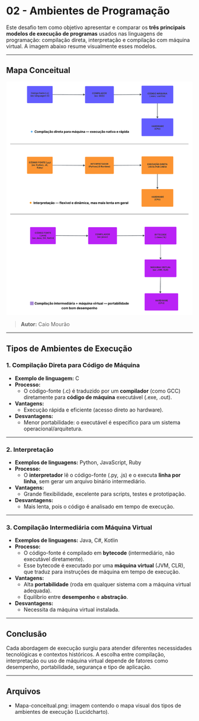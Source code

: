 # 02 - Ambientes de Programação

Este desafio tem como objetivo apresentar e comparar os **três principais modelos de execução de programas** usados nas linguagens de programação: compilação direta, interpretação e compilação com máquina virtual. A imagem abaixo resume visualmente esses modelos.

---

## Mapa Conceitual

![Mapa Conceitual dos Ambientes de Programação](Mapa-conceitual.png)

> **Autor:** Caio Mourão  

---

##  Tipos de Ambientes de Execução

###  1. Compilação Direta para Código de Máquina

- **Exemplo de linguagem:** C
- **Processo:**
  - O código-fonte (.c) é traduzido por um **compilador** (como GCC) diretamente para **código de máquina** executável (.exe, .out).
- **Vantagens:**
  - Execução rápida e eficiente (acesso direto ao hardware).
- **Desvantagens:**
  - Menor portabilidade: o executável é específico para um sistema operacional/arquitetura.

---

###  2. Interpretação

- **Exemplos de linguagens:** Python, JavaScript, Ruby
- **Processo:**
  - O **interpretador** lê o código-fonte (.py, .js) e o executa **linha por linha**, sem gerar um arquivo binário intermediário.
- **Vantagens:**
  - Grande flexibilidade, excelente para scripts, testes e prototipação.
- **Desvantagens:**
  - Mais lenta, pois o código é analisado em tempo de execução.

---

### 3. Compilação Intermediária com Máquina Virtual

- **Exemplos de linguagens:** Java, C#, Kotlin
- **Processo:**
  - O código-fonte é compilado em **bytecode** (intermediário, não executável diretamente).
  - Esse bytecode é executado por uma **máquina virtual** (JVM, CLR), que traduz para instruções de máquina em tempo de execução.
- **Vantagens:**
  - Alta **portabilidade** (roda em qualquer sistema com a máquina virtual adequada).
  - Equilíbrio entre **desempenho** e **abstração**.
- **Desvantagens:**
  - Necessita da máquina virtual instalada.


---

##  Conclusão

Cada abordagem de execução surgiu para atender diferentes necessidades tecnológicas e contextos históricos. A escolha entre compilação, interpretação ou uso de máquina virtual depende de fatores como desempenho, portabilidade, segurança e tipo de aplicação.

---

##  Arquivos

- Mapa-conceitual.png: imagem contendo o mapa visual dos tipos de ambientes de execução (Lucidcharto).

